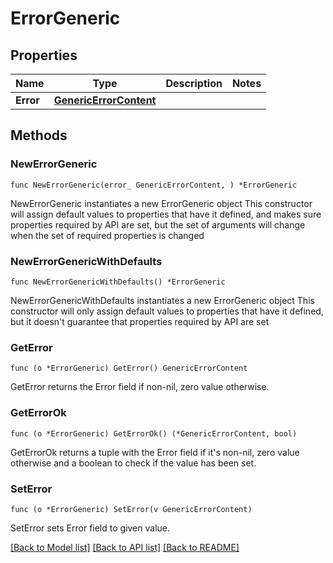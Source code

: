 # ErrorGeneric

## Properties

Name | Type | Description | Notes
------------ | ------------- | ------------- | -------------
**Error** | [**GenericErrorContent**](GenericErrorContent.md) |  | 

## Methods

### NewErrorGeneric

`func NewErrorGeneric(error_ GenericErrorContent, ) *ErrorGeneric`

NewErrorGeneric instantiates a new ErrorGeneric object
This constructor will assign default values to properties that have it defined,
and makes sure properties required by API are set, but the set of arguments
will change when the set of required properties is changed

### NewErrorGenericWithDefaults

`func NewErrorGenericWithDefaults() *ErrorGeneric`

NewErrorGenericWithDefaults instantiates a new ErrorGeneric object
This constructor will only assign default values to properties that have it defined,
but it doesn't guarantee that properties required by API are set

### GetError

`func (o *ErrorGeneric) GetError() GenericErrorContent`

GetError returns the Error field if non-nil, zero value otherwise.

### GetErrorOk

`func (o *ErrorGeneric) GetErrorOk() (*GenericErrorContent, bool)`

GetErrorOk returns a tuple with the Error field if it's non-nil, zero value otherwise
and a boolean to check if the value has been set.

### SetError

`func (o *ErrorGeneric) SetError(v GenericErrorContent)`

SetError sets Error field to given value.



[[Back to Model list]](../README.md#documentation-for-models) [[Back to API list]](../README.md#documentation-for-api-endpoints) [[Back to README]](../README.md)


